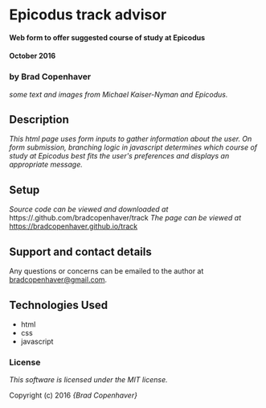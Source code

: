 # Epicodus track advisor

#### Web form to offer suggested course of study at Epicodus
#### October 2016

### by **Brad Copenhaver**
_some text and images from Michael Kaiser-Nyman and Epicodus._

## Description

_This html page uses form inputs to gather information about the user. On form submission, branching logic in javascript determines which course of study at Epicodus best fits the user's preferences and displays an appropriate message._

## Setup

_Source code can be viewed and downloaded at_ https://.github.com/bradcopenhaver/track
_The page can be viewed at_ https://bradcopenhaver.github.io/track


## Support and contact details

Any questions or concerns can be emailed to the author at bradcopenhaver@gmail.com.

## Technologies Used

* html
* css
* javascript

### License

*This software is licensed under the MIT license.*

Copyright (c) 2016 _{Brad Copenhaver}_
